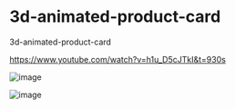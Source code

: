 # 3d-animated-product-card

3d-animated-product-card

https://www.youtube.com/watch?v=h1u_D5cJTkI&t=930s

![image](https://user-images.githubusercontent.com/55288856/128231731-23c82504-cf8e-4035-9069-d89ef62b8543.png)

![image](https://user-images.githubusercontent.com/55288856/128231763-c60fc6f3-d8e8-4af6-96e7-5d69a0195ef2.png)
